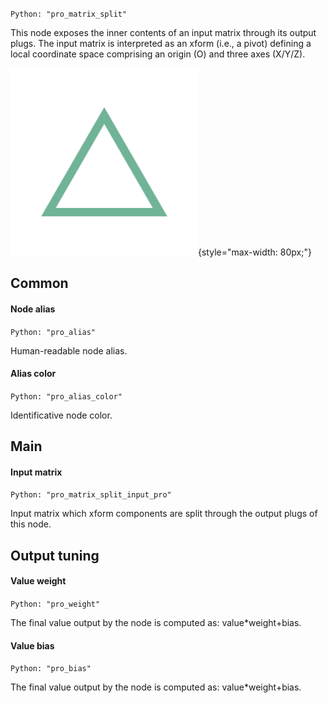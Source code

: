 `Python: "pro_matrix_split"`

This node exposes the inner contents of an input matrix through its output plugs. The input matrix is interpreted as an xform (i.e., a pivot) defining a local coordinate space comprising an origin (O) and three axes (X/Y/Z).

![Icon](pro_matrix_split_swatch.png "Icon"){style="max-width: 80px;"}

## Common

#### Node alias
`Python: "pro_alias"`

Human-readable node alias.

#### Alias color
`Python: "pro_alias_color"`

Identificative node color.

## Main

#### Input matrix
`Python: "pro_matrix_split_input_pro"`

Input matrix which xform components are split through the output plugs of this node.

## Output tuning

#### Value weight
`Python: "pro_weight"`

The final value output by the node is computed as: value*weight+bias.

#### Value bias
`Python: "pro_bias"`

The final value output by the node is computed as: value*weight+bias.

